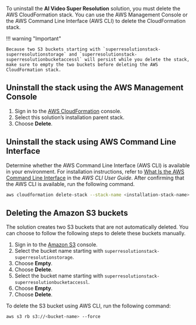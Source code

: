 To uninstall the **AI Video Super Resolution** solution, you must delete the AWS CloudFormation stack. You can use the AWS Management Console or the AWS Command Line Interface (AWS CLI) to delete the CloudFormation stack.


!!! warning "Important"
    
    Because two S3 buckets starting with `superresolutionstack-superresolutionstorage` and `superresolutionstack-superresolutionbucketaccessl` will persist while you delete the stack, make sure to empty the two buckets before deleting the AWS CloudFormation stack.


## Uninstall the stack using the AWS Management Console
1. Sign in to the [AWS CloudFormation][cloudformation-console] console.
1. Select this solution’s installation parent stack.
1. Choose **Delete**.

## Uninstall the stack using AWS Command Line Interface

Determine whether the AWS Command Line Interface (AWS CLI) is available in your environment. For installation instructions, refer to [What Is the AWS Command Line Interface][aws-cli] in the *AWS CLI User Guide*. After confirming that the AWS CLI is available, run the following command.

```bash
aws cloudformation delete-stack --stack-name <installation-stack-name> --region <aws-region>
```

## Deleting the Amazon S3 buckets

The solution creates two S3 buckets that are not automatically deleted. You can choose to follow the following steps to delete these buckets manually.

1. Sign in to the [Amazon S3][s3-console] console.
1. Select the bucket name starting with `superresolutionstack-superresolutionstorage`.
1. Choose **Empty**.
1. Choose **Delete**.
1. Select the bucket name starting with `superresolutionstack-superresolutionbucketaccessl`.
1. Choose **Empty**.
1. Choose **Delete**.

To delete the S3 bucket using AWS CLI, run the following command:

```bash
aws s3 rb s3://<bucket-name> --force
```

[cloudformation-console]: https://console.aws.amazon.com/cloudformation/home
[aws-cli]: https://docs.aws.amazon.com/cli/latest/userguide/cli-chap-welcome.html
[s3-console]: https://console.aws.amazon.com/s3/